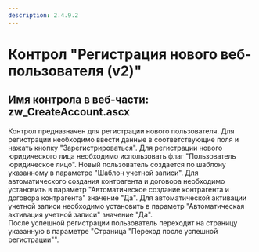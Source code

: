 ```yaml
---
description: 2.4.9.2
---
```


# Контрол "Регистрация нового веб-пользователя \(v2\)"

## Имя контрола в веб-части: zw\_CreateAccount.ascx

Контрол предназначен для регистрации нового пользователя. Для регистрации необходимо ввести данные в соответствующие поля и нажать кнопку "Зарегистрироваться". Для регистрации нового юридического лица необходимо использовать флаг "Пользователь юридическое лицо". Новый пользователь создается по шаблону указанному в параметре "Шаблон учетной записи". Для автоматического создания контрагента и договора необходимо установить в параметр "Автоматическое создание контрагента и договора контрагента" значение "Да". Для автоматической активации учетной записи необходимо установить в параметр "Автоматическая активация учетной записи" значение "Да".  
После успешной регистрации пользователь переходит на страницу указанную в параметре "Страница "Переход после успешной регистрации"".

